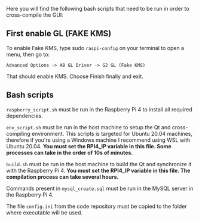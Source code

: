 Here you will find the following bash scripts that need to be run in order to cross-compile the GUI:

## First enable GL (FAKE KMS)
To enable Fake KMS, type sudo `raspi-config` on your terminal to open a menu, then go to:
```
Advanced Options -> A8 GL Driver -> G2 GL (Fake KMS)
```
That should enable KMS. Choose Finish finally and exit.

## Bash scripts
`raspberry_script.sh` must be run in the Raspberry Pi 4 to install all required dependencies.

`env_script.sh` must be run in the host machine to setup the Qt and cross-compiling environment. This scripts is targeted for Ubuntu 20.04 machines, therefore if you're using a Windows machine I recommend using WSL with Ubuntu 20.04. **You must set the RPI4_IP variable in this file. Some processes can take in the order of 10s of minutes.**

`build.sh` must be run in the host machine to build the Qt and synchronize it with the Raspberry Pi 4. **You must set the RPI4_IP variable in this file. The compilation process can take several hours.**

Commands present in `mysql_create.sql` must be run in the MySQL server in the Raspberry Pi 4.

The file `config.ini` from the code repository must be copied to the folder where executable will be used.